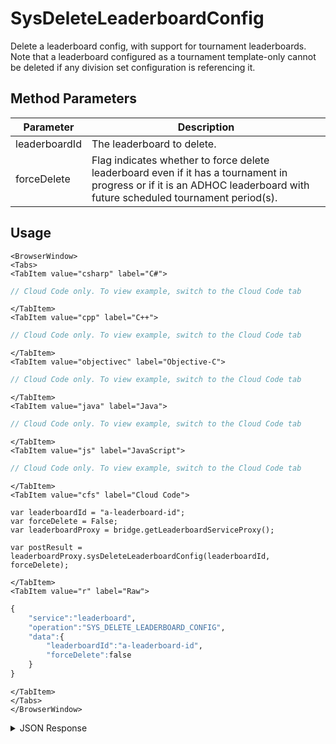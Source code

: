 # SysDeleteLeaderboardConfig

Delete a leaderboard config, with support for tournament leaderboards. Note that a leaderboard configured as a tournament template-only cannot be deleted if any division set configuration is referencing it.

<PartialServop service_name="leaderboard" operation_name="SYS_DELETE_LEADERBOARD_CONFIG" />

## Method Parameters

| Parameter     | Description                                                                                                                                                             |
| ------------- | ----------------------------------------------------------------------------------------------------------------------------------------------------------------------- |
| leaderboardId | The leaderboard to delete.                                                                                                                                              |
| forceDelete   | Flag indicates whether to force delete leaderboard even if it has a tournament in progress or if it is an ADHOC leaderboard with future scheduled tournament period(s). |

## Usage

```mdx-code-block
<BrowserWindow>
<Tabs>
<TabItem value="csharp" label="C#">
```

```csharp
// Cloud Code only. To view example, switch to the Cloud Code tab
```

```mdx-code-block
</TabItem>
<TabItem value="cpp" label="C++">
```

```cpp
// Cloud Code only. To view example, switch to the Cloud Code tab
```

```mdx-code-block
</TabItem>
<TabItem value="objectivec" label="Objective-C">
```

```objectivec
// Cloud Code only. To view example, switch to the Cloud Code tab
```

```mdx-code-block
</TabItem>
<TabItem value="java" label="Java">
```

```java
// Cloud Code only. To view example, switch to the Cloud Code tab
```

```mdx-code-block
</TabItem>
<TabItem value="js" label="JavaScript">
```

```javascript
// Cloud Code only. To view example, switch to the Cloud Code tab
```

```mdx-code-block
</TabItem>
<TabItem value="cfs" label="Cloud Code">
```

```cfscript
var leaderboardId = "a-leaderboard-id";
var forceDelete = False;
var leaderboardProxy = bridge.getLeaderboardServiceProxy();

var postResult = leaderboardProxy.sysDeleteLeaderboardConfig(leaderboardId, forceDelete);
```

```mdx-code-block
</TabItem>
<TabItem value="r" label="Raw">
```

```r
{
    "service":"leaderboard",
    "operation":"SYS_DELETE_LEADERBOARD_CONFIG",
    "data":{
        "leaderboardId":"a-leaderboard-id",
        "forceDelete":false
    }
}
```

```mdx-code-block
</TabItem>
</Tabs>
</BrowserWindow>
```

<details>
<summary>JSON Response</summary>

```json
{
    "status": 200,
    "data": {}
}
```

</details>
